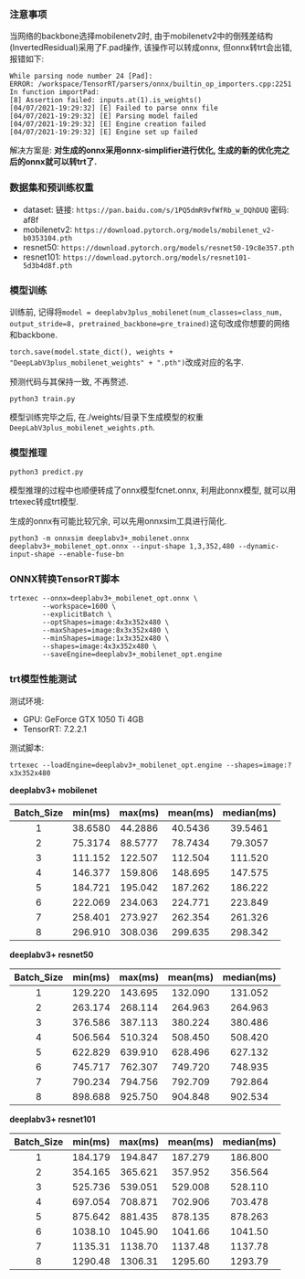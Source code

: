 ### 注意事项

当网络的backbone选择mobilenetv2时, 由于mobilenetv2中的倒残差结构(InvertedResidual)采用了F.pad操作, 该操作可以转成onnx, 但onnx转trt会出错, 报错如下:

```
While parsing node number 24 [Pad]:
ERROR: /workspace/TensorRT/parsers/onnx/builtin_op_importers.cpp:2251 In function importPad:
[8] Assertion failed: inputs.at(1).is_weights()
[04/07/2021-19:29:32] [E] Failed to parse onnx file
[04/07/2021-19:29:32] [E] Parsing model failed
[04/07/2021-19:29:32] [E] Engine creation failed
[04/07/2021-19:29:32] [E] Engine set up failed
```

解决方案是: **对生成的onnx采用onnx-simplifier进行优化, 生成的新的优化完之后的onnx就可以转trt了.**

### 数据集和预训练权重

- dataset: 链接: `https://pan.baidu.com/s/1PQ5dmR9vfWfRb_w_DQhDUQ`  密码: af8f
- mobilenetv2: `https://download.pytorch.org/models/mobilenet_v2-b0353104.pth`
- resnet50: `https://download.pytorch.org/models/resnet50-19c8e357.pth`
- resnet101: `https://download.pytorch.org/models/resnet101-5d3b4d8f.pth`

### 模型训练

训练前, 记得将`model = deeplabv3plus_mobilenet(num_classes=class_num, output_stride=8, pretrained_backbone=pre_trained)`这句改成你想要的网络和backbone.

`torch.save(model.state_dict(), weights + "DeepLabV3plus_mobilenet_weights" + ".pth")`改成对应的名字.

预测代码与其保持一致, 不再赘述.

```bash_script
python3 train.py
```

模型训练完毕之后, 在./weights/目录下生成模型的权重`DeepLabV3plus_mobilenet_weights.pth`.

### 模型推理

```bash_script
python3 predict.py
```

模型推理的过程中也顺便转成了onnx模型fcnet.onnx, 利用此onnx模型, 就可以用trtexec转成trt模型.

生成的onnx有可能比较冗余, 可以先用onnxsim工具进行简化.

```bash_script
python3 -m onnxsim deeplabv3+_mobilenet.onnx deeplabv3+_mobilenet_opt.onnx --input-shape 1,3,352,480 --dynamic-input-shape --enable-fuse-bn
```

### ONNX转换TensorRT脚本

```bash_script
trtexec --onnx=deeplabv3+_mobilenet_opt.onnx \
        --workspace=1600 \
        --explicitBatch \
        --optShapes=image:4x3x352x480 \
        --maxShapes=image:8x3x352x480 \
        --minShapes=image:1x3x352x480 \
        --shapes=image:4x3x352x480 \
        --saveEngine=deeplabv3+_mobilenet_opt.engine
```

### trt模型性能测试

测试环境:

- GPU: GeForce GTX 1050 Ti 4GB
- TensorRT: 7.2.2.1

测试脚本:

```bash_script
trtexec --loadEngine=deeplabv3+_mobilenet_opt.engine --shapes=image:?x3x352x480
```

**deeplabv3+ mobilenet**

| Batch_Size | min(ms) | max(ms) | mean(ms) | median(ms) |
|:----:|:----:|:----:|:----:|:----:|
| 1 | 38.6580 | 44.2886 | 40.5436 | 39.5461 |
| 2 | 75.3174 | 88.5777 | 78.7434 | 79.3057 |
| 3 | 111.152 | 122.507 | 112.504 | 111.520 |
| 4 | 146.377 | 159.806 | 148.695 | 147.575 |
| 5 | 184.721 | 195.042 | 187.262 | 186.222 |
| 6 | 222.069 | 234.063 | 224.771 | 223.849 |
| 7 | 258.401 | 273.927 | 262.354 | 261.326 |
| 8 | 296.910 | 308.036 | 299.635 | 298.342 |

**deeplabv3+ resnet50**

| Batch_Size | min(ms) | max(ms) | mean(ms) | median(ms) |
|:----:|:----:|:----:|:----:|:----:|
| 1 | 129.220 | 143.695 | 132.090 | 131.052 |
| 2 | 263.174 | 268.114 | 264.963 | 264.963 |
| 3 | 376.586 | 387.113 | 380.224 | 380.486 |
| 4 | 506.564 | 510.324 | 508.450 | 508.420 |
| 5 | 622.829 | 639.910 | 628.496 | 627.132 |
| 6 | 745.717 | 762.307 | 749.720 | 748.935 |
| 7 | 790.234 | 794.756 | 792.709 | 792.864 |
| 8 | 898.688 | 925.750 | 904.848 | 902.534 |

**deeplabv3+ resnet101**

| Batch_Size | min(ms) | max(ms) | mean(ms) | median(ms) |
|:----:|:----:|:----:|:----:|:----:|
| 1 | 184.179 | 194.847 | 187.279 | 186.800 |
| 2 | 354.165 | 365.621 | 357.952 | 356.564 |
| 3 | 525.736 | 539.051 | 529.008 | 528.110 |
| 4 | 697.054 | 708.871 | 702.906 | 703.478 |
| 5 | 875.642 | 881.435 | 878.135 | 878.263 |
| 6 | 1038.10 | 1045.90 | 1041.66 | 1041.50 |
| 7 | 1135.31 | 1138.70 | 1137.48 | 1137.78 |
| 8 | 1290.48 | 1306.31 | 1295.60 | 1293.79 |

